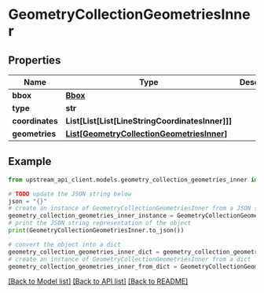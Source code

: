 # GeometryCollectionGeometriesInner


## Properties

Name | Type | Description | Notes
------------ | ------------- | ------------- | -------------
**bbox** | [**Bbox**](Bbox.md) |  | [optional] 
**type** | **str** |  | 
**coordinates** | **List[List[List[LineStringCoordinatesInner]]]** |  | 
**geometries** | [**List[GeometryCollectionGeometriesInner]**](GeometryCollectionGeometriesInner.md) |  | 

## Example

```python
from upstream_api_client.models.geometry_collection_geometries_inner import GeometryCollectionGeometriesInner

# TODO update the JSON string below
json = "{}"
# create an instance of GeometryCollectionGeometriesInner from a JSON string
geometry_collection_geometries_inner_instance = GeometryCollectionGeometriesInner.from_json(json)
# print the JSON string representation of the object
print(GeometryCollectionGeometriesInner.to_json())

# convert the object into a dict
geometry_collection_geometries_inner_dict = geometry_collection_geometries_inner_instance.to_dict()
# create an instance of GeometryCollectionGeometriesInner from a dict
geometry_collection_geometries_inner_from_dict = GeometryCollectionGeometriesInner.from_dict(geometry_collection_geometries_inner_dict)
```
[[Back to Model list]](../README.md#documentation-for-models) [[Back to API list]](../README.md#documentation-for-api-endpoints) [[Back to README]](../README.md)



